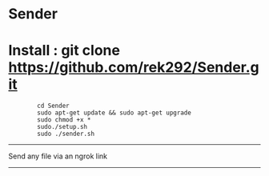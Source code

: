 # Sender
# Install : git clone https://github.com/rek292/Sender.git
            cd Sender
            sudo apt-get update && sudo apt-get upgrade
            sudo chmod +x *
            sudo./setup.sh
            sudo ./sender.sh
--------------------------------

Send any file via an ngrok link

--------------------------------
